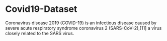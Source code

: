 # Covid19-Dataset
Coronavirus disease 2019 (COVID-19) is an infectious disease caused by severe acute respiratory syndrome coronavirus 2 (SARS-CoV-2),[11] a virus closely related to the SARS virus.
